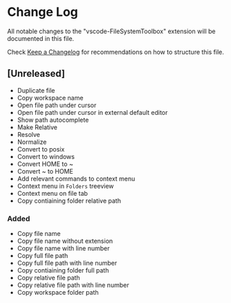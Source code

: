 # Change Log

All notable changes to the "vscode-FileSystemToolbox" extension will be documented in this file.

Check [Keep a Changelog](http://keepachangelog.com/) for recommendations on how to structure this file.

## [Unreleased]

- Duplicate file
- Copy workspace name
- Open file path under cursor
- Open file path under cursor in external default editor
- Show path autocomplete
- Make Relative
- Resolve
- Normalize
- Convert to posix
- Convert to windows
- Convert HOME to ~
- Convert ~ to HOME
- Add relevant commands to context menu
- Context menu in `Folders` treeview
- Context menu on file tab
- Copy contiaining folder relative path

### Added

- Copy file name
- Copy file name without extension
- Copy file name with line number
- Copy full file path
- Copy full file path with line number
- Copy contiaining folder full path
- Copy relative file path
- Copy relative file path with line number
- Copy workspace folder path
